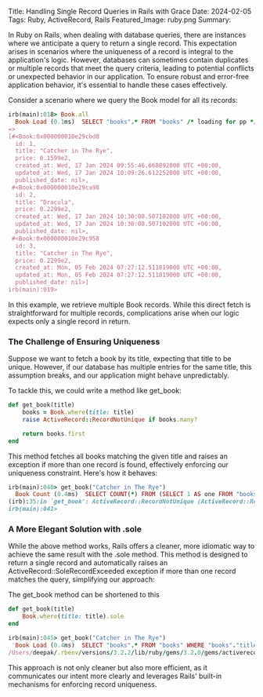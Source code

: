 Title: Handling Single Record Queries in Rails with Grace
Date: 2024-02-05
Tags: Ruby, ActiveRecord, Rails
Featured_Image: ruby.png
Summary:

In Ruby on Rails, when dealing with database queries, there are instances where we anticipate a query to return a single record. This expectation arises in scenarios where the uniqueness of a record is integral to the application's logic. However, databases can sometimes contain duplicates or multiple records that meet the query criteria, leading to potential conflicts or unexpected behavior in our application. To ensure robust and error-free application behavior, it's essential to handle these cases effectively.

Consider a scenario where we query the Book model for all its records:

```ruby
irb(main):018> Book.all
  Book Load (0.1ms)  SELECT "books".* FROM "books" /* loading for pp */ LIMIT ?  [["LIMIT", 11]]
=>
[#<Book:0x000000010e29cbd8
  id: 1,
  title: "Catcher in The Rye",
  price: 0.1599e2,
  created_at: Wed, 17 Jan 2024 09:55:46.668892000 UTC +00:00,
  updated_at: Wed, 17 Jan 2024 10:09:26.612252000 UTC +00:00,
  published_date: nil>,
 #<Book:0x000000010e29ca98
  id: 2,
  title: "Dracula",
  price: 0.2299e2,
  created_at: Wed, 17 Jan 2024 10:30:08.507102000 UTC +00:00,
  updated_at: Wed, 17 Jan 2024 10:30:08.507102000 UTC +00:00,
  published_date: nil>,
 #<Book:0x000000010e29c958
  id: 3,
  title: "Catcher in The Rye",
  price: 0.2299e2,
  created_at: Mon, 05 Feb 2024 07:27:12.511819000 UTC +00:00,
  updated_at: Mon, 05 Feb 2024 07:27:12.511819000 UTC +00:00,
  published_date: nil>]
irb(main):019>
```

In this example, we retrieve multiple Book records. While this direct fetch is straightforward for multiple records, complications arise when our logic expects only a single record in return.

### The Challenge of Ensuring Uniqueness

Suppose we want to fetch a book by its title, expecting that title to be unique. However, if our database has multiple entries for the same title, this assumption breaks, and our application might behave unpredictably.

To tackle this, we could write a method like get_book:

```ruby
def get_book(title)
    books = Book.where(title: title)
    raise ActiveRecord::RecordNotUnique if books.many?

    return books.first
end
```

This method fetches all books matching the given title and raises an exception if more than one record is found, effectively enforcing our uniqueness constraint. Here's how it behaves:

```ruby
irb(main):040> get_book("Catcher in The Rye")
  Book Count (0.4ms)  SELECT COUNT(*) FROM (SELECT 1 AS one FROM "books" WHERE "books"."title" = ? LIMIT ?) subquery_for_count  [["title", "Catcher in The Rye"], ["LIMIT", 2]]
(irb):35:in `get_book': ActiveRecord::RecordNotUnique (ActiveRecord::RecordNotUnique)
irb(main):041>
```

### A More Elegant Solution with .sole

While the above method works, Rails offers a cleaner, more idiomatic way to achieve the same result with the .sole method. This method is designed to return a single record and automatically raises an ActiveRecord::SoleRecordExceeded exception if more than one record matches the query, simplifying our approach:

The get_book method can be shortened to this

```ruby
def get_book(title)
    Book.where(title: title).sole
end
```

```ruby
irb(main):045> get_book("Catcher in The Rye")
  Book Load (0.4ms)  SELECT "books".* FROM "books" WHERE "books"."title" = ? ORDER BY "books"."id" ASC LIMIT ?  [["title", "Catcher in The Rye"], ["LIMIT", 2]]
/Users/deepak/.rbenv/versions/3.2.2/lib/ruby/gems/3.2.0/gems/activerecord-7.1.3/lib/active_record/relation/finder_methods.rb:141:in `sole': Wanted only one Book (ActiveRecord::SoleRecordExceeded)
```

This approach is not only cleaner but also more efficient, as it communicates our intent more clearly and leverages Rails' built-in mechanisms for enforcing record uniqueness.
